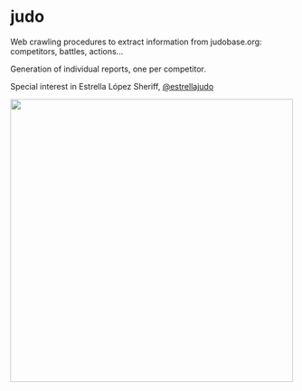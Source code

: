 # judo
Web crawling procedures to extract information from judobase.org: competitors, battles, actions...  

Generation of individual reports, one per competitor.  

Special interest in Estrella López Sheriff, [@estrellajudo](https://www.instagram.com/estrellajudo/?hl=es)  

<img width=500 src="https://masdeportivas.com/wp-content/uploads/2020/11/Nov-20-Judo.jpg">